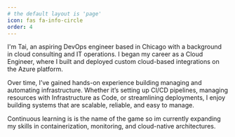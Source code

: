 ```yaml
---
# the default layout is 'page'
icon: fas fa-info-circle
order: 4
---
```

I'm Tai, an aspiring DevOps engineer based in Chicago with a background in cloud consulting and IT operations. I began my career as a Cloud Engineer, where I built and deployed custom cloud-based integrations on the Azure platform.

Over time, I’ve gained hands-on experience building managing and automating infrastructure. Whether it’s setting up CI/CD pipelines, managing resources with Infrastructure as Code, or streamlining deployments, I enjoy building systems that are scalable, reliable, and easy to manage.

Continuous learning is is the name of the game so im currently expanding my skills in containerization, monitoring, and cloud-native architectures.

